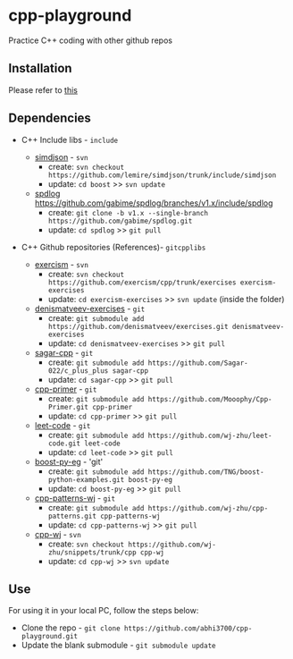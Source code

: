 # cpp-playground
Practice C++ coding with other github repos

## Installation
Please refer to [this](https://github.com/abhi3700/My_Learning-Cpp#installation)

## Dependencies
* C++ Include libs - `include`
  - [simdjson](https://github.com/lemire/simdjson) - `svn`
    + create: `svn checkout https://github.com/lemire/simdjson/trunk/include/simdjson`
    + update: `cd boost` >> `svn update`  
  - [spdlog](https://github.com/gabime/spdlog)
  https://github.com/gabime/spdlog/branches/v1.x/include/spdlog
    + create: `git clone -b v1.x --single-branch https://github.com/gabime/spdlog.git`
    + update: `cd spdlog` >> `git pull`

* C++ Github repositories (References)- `gitcpplibs`
	- [exercism](https://github.com/exercism/cpp)	- `svn`
		+ create: `svn checkout https://github.com/exercism/cpp/trunk/exercises exercism-exercises`
		+ update: `cd exercism-exercises` >> `svn update` (inside the folder)
	- [denismatveev-exercises](https://github.com/denismatveev/exercises) - `git`
		+ create: `git submodule add https://github.com/denismatveev/exercises.git denismatveev-exercises`
		+ update: `cd denismatveev-exercises` >> `git pull`
	- [sagar-cpp](https://github.com/Sagar-022/c_plus_plus) - `git`
		+ create: `git submodule add https://github.com/Sagar-022/c_plus_plus sagar-cpp`
		+ update: `cd sagar-cpp` >> `git pull`	
	- [cpp-primer](https://github.com/Mooophy/Cpp-Primer.git) - `git`
		+ create: `git submodule add https://github.com/Mooophy/Cpp-Primer.git cpp-primer`
		+ update: `cd cpp-primer` >> `git pull`	
  - [leet-code](https://github.com/wj-zhu/leet-code) - `git`
    + create: `git submodule add https://github.com/wj-zhu/leet-code.git leet-code`
    + update: `cd leet-code` >> `git pull`
  - [boost-py-eg](https://github.com/TNG/boost-python-examples) - 'git'
    + create: `git submodule add https://github.com/TNG/boost-python-examples.git boost-py-eg`
    + update: `cd boost-py-eg` >> `git pull`
  - [cpp-patterns-wj](https://github.com/wj-zhu/cpp-patterns) - `git`
    + create: `git submodule add https://github.com/wj-zhu/cpp-patterns.git cpp-patterns-wj`
    + update: `cd cpp-patterns-wj` >> `git pull`
  - [cpp-wj](https://github.com/wj-zhu/snippets/tree/master/cpp) - `svn`
    + create: `svn checkout https://github.com/wj-zhu/snippets/trunk/cpp cpp-wj`
    + update: `cd cpp-wj` >> `svn update`

## Use
For using it in your local PC, follow the steps below:
* Clone the repo - `git clone https://github.com/abhi3700/cpp-playground.git`
* Update the blank submodule - `git submodule update`